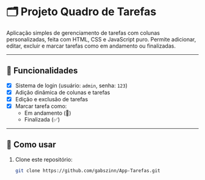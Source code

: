 # 🗂️ Projeto Quadro de Tarefas

Aplicação simples de gerenciamento de tarefas com colunas personalizadas, feita com HTML, CSS e JavaScript puro. Permite adicionar, editar, excluir e marcar tarefas como em andamento ou finalizadas.

---

## 📌 Funcionalidades

- [x] Sistema de login (usuário: `admin`, senha: `123`)
- [x] Adição dinâmica de colunas e tarefas
- [x] Edição e exclusão de tarefas
- [x] Marcar tarefa como:
  - Em andamento (🚧)
  - Finalizada (✅)

---

## 🚀 Como usar

1. Clone este repositório:
   ```bash
   git clone https://github.com/gabszinn/App-Tarefas.git
